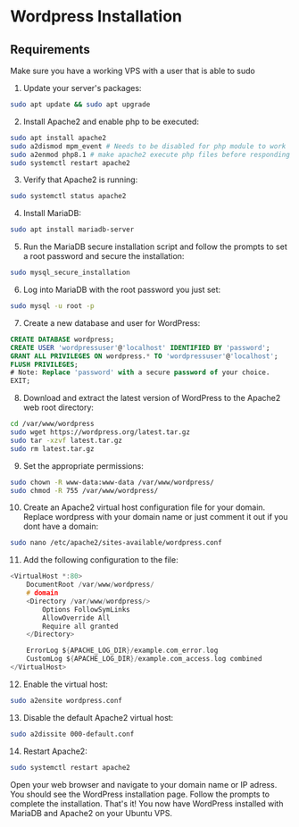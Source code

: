 # Wordpress Installation

## Requirements
Make sure you have a working VPS with a user that is able to sudo

1. Update your server's packages:
```bash
sudo apt update && sudo apt upgrade
```
2. Install Apache2 and enable php to be executed:
```bash
sudo apt install apache2
sudo a2dismod mpm_event # Needs to be disabled for php module to work
sudo a2enmod php8.1 # make apache2 execute php files before responding to user request
sudo systemctl restart apache2 
```

3. Verify that Apache2 is running:
```bash
sudo systemctl status apache2
```

4. Install MariaDB:
```bash
sudo apt install mariadb-server
```

5. Run the MariaDB secure installation script and follow the prompts to set a root password and secure the installation:
```bash
sudo mysql_secure_installation
```

6. Log into MariaDB with the root password you just set:
```bash
sudo mysql -u root -p
```

7. Create a new database and user for WordPress:
```sql
CREATE DATABASE wordpress;
CREATE USER 'wordpressuser'@'localhost' IDENTIFIED BY 'password';
GRANT ALL PRIVILEGES ON wordpress.* TO 'wordpressuser'@'localhost';
FLUSH PRIVILEGES;
# Note: Replace 'password' with a secure password of your choice.
EXIT;
```

8. Download and extract the latest version of WordPress to the Apache2 web root directory:
```bash
cd /var/www/wordpress
sudo wget https://wordpress.org/latest.tar.gz
sudo tar -xzvf latest.tar.gz
sudo rm latest.tar.gz
```

9. Set the appropriate permissions:
```bash
sudo chown -R www-data:www-data /var/www/wordpress/
sudo chmod -R 755 /var/www/wordpress/
```

10. Create an Apache2 virtual host configuration file for your domain. Replace wordpress with your domain name or just comment it out if you dont have a domain:

```bash
sudo nano /etc/apache2/sites-available/wordpress.conf
```

11. Add the following configuration to the file:
```c
<VirtualHost *:80>
    DocumentRoot /var/www/wordpress/
    # domain
    <Directory /var/www/wordpress/>
        Options FollowSymLinks
        AllowOverride All
        Require all granted
    </Directory>

    ErrorLog ${APACHE_LOG_DIR}/example.com_error.log
    CustomLog ${APACHE_LOG_DIR}/example.com_access.log combined
</VirtualHost>
```

12. Enable the virtual host:
```bash
sudo a2ensite wordpress.conf
```

13. Disable the default Apache2 virtual host:
```bash
sudo a2dissite 000-default.conf
```

14. Restart Apache2:
```bash
sudo systemctl restart apache2
```

Open your web browser and navigate to your domain name or IP adress. You should see the WordPress installation page. Follow the prompts to complete the installation.
That's it! You now have WordPress installed with MariaDB and Apache2 on your Ubuntu VPS.
